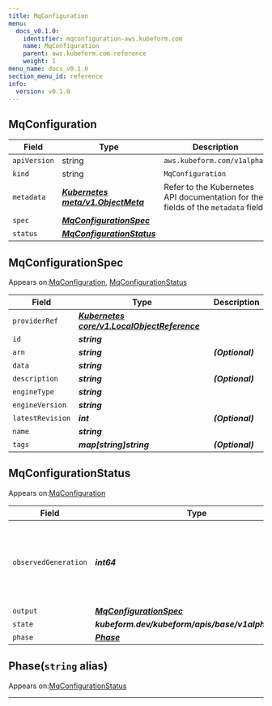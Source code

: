 ```yaml
---
title: MqConfiguration
menu:
  docs_v0.1.0:
    identifier: mqconfiguration-aws.kubeform.com
    name: MqConfiguration
    parent: aws.kubeform.com-reference
    weight: 1
menu_name: docs_v0.1.0
section_menu_id: reference
info:
  version: v0.1.0
---
```


## MqConfiguration
| Field | Type | Description |
| ------ | ----- | ----------- |
| `apiVersion` | string | `aws.kubeform.com/v1alpha1` |
|    `kind` | string | `MqConfiguration` |
| `metadata` | ***[Kubernetes meta/v1.ObjectMeta](https://kubernetes.io/docs/reference/generated/kubernetes-api/v1.13/#objectmeta-v1-meta)***|Refer to the Kubernetes API documentation for the fields of the `metadata` field.|
| `spec` | ***[MqConfigurationSpec](#mqconfigurationspec)***||
| `status` | ***[MqConfigurationStatus](#mqconfigurationstatus)***||
## MqConfigurationSpec

Appears on:[MqConfiguration](#mqconfiguration), [MqConfigurationStatus](#mqconfigurationstatus)

| Field | Type | Description |
| ------ | ----- | ----------- |
| `providerRef` | ***[Kubernetes core/v1.LocalObjectReference](https://kubernetes.io/docs/reference/generated/kubernetes-api/v1.13/#localobjectreference-v1-core)***||
| `id` | ***string***||
| `arn` | ***string***| ***(Optional)*** |
| `data` | ***string***||
| `description` | ***string***| ***(Optional)*** |
| `engineType` | ***string***||
| `engineVersion` | ***string***||
| `latestRevision` | ***int***| ***(Optional)*** |
| `name` | ***string***||
| `tags` | ***map[string]string***| ***(Optional)*** |
## MqConfigurationStatus

Appears on:[MqConfiguration](#mqconfiguration)

| Field | Type | Description |
| ------ | ----- | ----------- |
| `observedGeneration` | ***int64***| ***(Optional)*** Resource generation, which is updated on mutation by the API Server.|
| `output` | ***[MqConfigurationSpec](#mqconfigurationspec)***| ***(Optional)*** |
| `state` | ***kubeform.dev/kubeform/apis/base/v1alpha1.State***| ***(Optional)*** |
| `phase` | ***[Phase](#phase)***| ***(Optional)*** |
## Phase(`string` alias)

Appears on:[MqConfigurationStatus](#mqconfigurationstatus)

---
